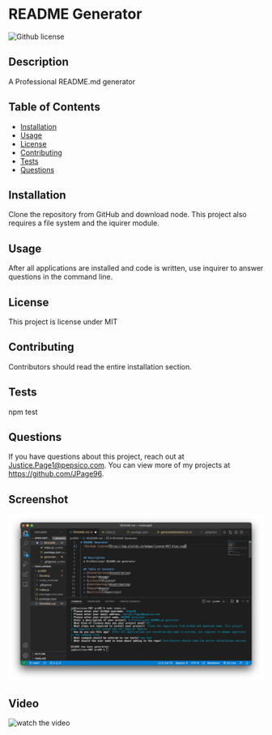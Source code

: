 # README Generator
  ![Github license](http://img.shields.io/badge/license-MIT-blue.svg)

  
  ## Description 
  A Professional README.md generator

  ## Table of Contents
  * [Installation](#installation)
  * [Usage](#usage)
  * [License](#license)
  * [Contributing](#contributing)
  * [Tests](#tests)
  * [Questions](#questions)
  
  ## Installation 
  Clone the repository from GitHub and download node. This project also requires a file system and the iquirer module.

  ## Usage 
  After all applications are installed and code is written, use inquirer to answer questions in the command line.

  ## License 
  This project is license under MIT

  ## Contributing 
  Contributors should read the entire installation section.

  ## Tests
  npm test

  ## Questions
  If you have questions about this project, reach out at Justice.Page1@pepsico.com. You can view more of my projects at https://github.com/JPage96.

  ## Screenshot
  ![screentshot](./images/node.png "screenshot")

  ## Video
 ![watch the video](https://www.youtube.com/embed/V7eLEYmJDVY)
